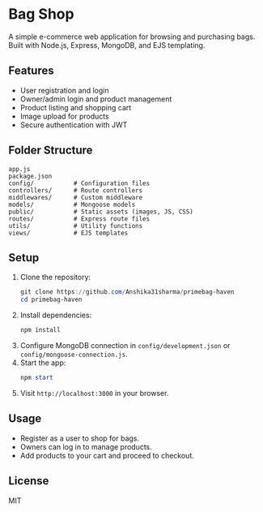# Bag Shop

A simple e-commerce web application for browsing and purchasing bags. Built with Node.js, Express, MongoDB, and EJS templating.

## Features
- User registration and login
- Owner/admin login and product management
- Product listing and shopping cart
- Image upload for products
- Secure authentication with JWT

## Folder Structure
```
app.js
package.json
config/           # Configuration files
controllers/      # Route controllers
middlewares/      # Custom middleware
models/           # Mongoose models
public/           # Static assets (images, JS, CSS)
routes/           # Express route files
utils/            # Utility functions
views/            # EJS templates
```

## Setup
1. Clone the repository:
   ```powershell
   git clone https://github.com/Anshika31sharma/primebag-haven
   cd primebag-haven
   ```
2. Install dependencies:
   ```powershell
   npm install
   ```
3. Configure MongoDB connection in `config/development.json` or `config/mongoose-connection.js`.
4. Start the app:
   ```powershell
   npm start
   ```
5. Visit `http://localhost:3000` in your browser.

## Usage
- Register as a user to shop for bags.
- Owners can log in to manage products.
- Add products to your cart and proceed to checkout.

## License
MIT
